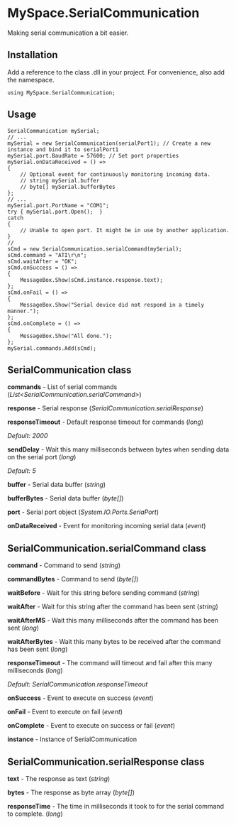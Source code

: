 # MySpace.SerialCommunication

Making serial communication a bit easier.

## Installation

Add a reference to the class .dll in your project. For convenience, also add the namespace.

	using MySpace.SerialCommunication;
	
## Usage

	SerialCommunication mySerial;
	// ...
	mySerial = new SerialCommunication(serialPort1); // Create a new instance and bind it to serialPort1
	mySerial.port.BaudRate = 57600; // Set port properties
	mySerial.onDataReceived = () =>
	{
		// Optional event for continuously monitoring incoming data.
		// string mySerial.buffer
		// byte[] mySerial.bufferBytes
	};
	// ...
	mySerial.port.PortName = "COM1";
	try { mySerial.port.Open();  }
	catch
	{
		// Unable to open port. It might be in use by another application.
	}
	//
	sCmd = new SerialCommunication.serialCommand(mySerial);
	sCmd.command = "ATI\r\n";
	sCmd.waitAfter = "OK";
	sCmd.onSuccess = () =>
	{
		MessageBox.Show(sCmd.instance.response.text);
	};
	sCmd.onFail = () =>
	{
		MessageBox.Show("Serial device did not respond in a timely manner.");
	};
	sCmd.onComplete = () =>
	{
		MessageBox.Show("All done.");
	};
	mySerial.commands.Add(sCmd);

## SerialCommunication class

**commands** - List of serial commands (*List<SerialCommunication.serialCommand>*)

**response** - Serial response (*SerialCommunication.serialResponse*)

**responseTimeout** - Default response timeout for commands (*long*)

*Default: 2000*

**sendDelay** - Wait this many milliseconds between bytes when sending data on the serial port (*long*)

*Default: 5*

**buffer** - Serial data buffer (*string*)

**bufferBytes** - Serial data buffer (*byte[]*)

**port** - Serial port object (*System.IO.Ports.SeriaPort*)

**onDataReceived** - Event for monitoring incoming serial data (*event*)

## SerialCommunication.serialCommand class

**command** - Command to send (*string*)

**commandBytes** - Command to send (*byte[]*)

**waitBefore** - Wait for this string before sending command (*string*)

**waitAfter** - Wait for this string after the command has been sent (*string*)

**waitAfterMS** - Wait this many milliseconds after the command has been sent (*long*)

**waitAfterBytes** - Wait this many bytes to be received after the command has been sent (*long*)

**responseTimeout** - The command will timeout and fail after this many milliseconds (*long*)

*Default: SerialCommunication.responseTimeout*

**onSuccess** - Event to execute on success (*event*)

**onFail** - Event to execute on fail (*event*)

**onComplete** - Event to execute on success or fail (*event*)

**instance** - Instance of SerialCommunication

## SerialCommunication.serialResponse class

**text** - The response as text (*string*)

**bytes** - The response as byte array (*byte[]*)

**responseTime** - The time in milliseconds it took to for the serial command to complete. (*long*)